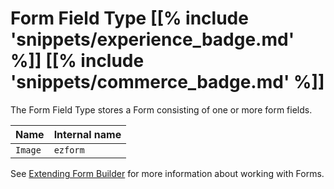 # Form Field Type [[% include 'snippets/experience_badge.md' %]] [[% include 'snippets/commerce_badge.md' %]]

The Form Field Type stores a Form consisting of one or more form fields.

| Name    | Internal name |
|---------|---------------|
| `Image` | `ezform`      |



See [Extending Form Builder](../../extending/extending_form_builder.md) for more information
about working with Forms.
